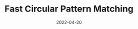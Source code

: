 ---
title: "Fast Circular Pattern Matching"
collection: publications
category: arxiv
permalink: /publication/2022-04-20-Circular-Pattern-Matching
date: 2022-04-20
venue: 'ArXiv'
paperurl: 'https://arxiv.org/abs/2204.09562'
---